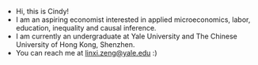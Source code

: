 - Hi, this is Cindy!
- I am an aspiring economist interested in applied microeconomics, labor, education, inequality and causal inference.
- I am currently an undergraduate at Yale University and The Chinese University of Hong Kong, Shenzhen.
- You can reach me at linxi.zeng@yale.edu :)

<!---
linxicindyzeng/linxicindyzeng is a ✨ special ✨ repository because its `README.md` (this file) appears on your GitHub profile.
You can click the Preview link to take a look at your changes.
--->
